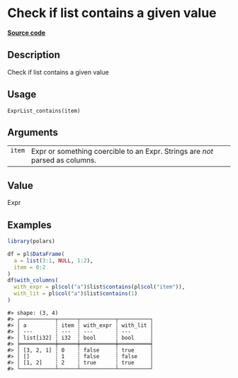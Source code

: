

# Check if list contains a given value

[**Source code**](https://github.com/pola-rs/r-polars/tree/8dac37e8bf89bcd080a13d0ed20dd1dc2bee615f/R/expr__list.R#L237)

## Description

Check if list contains a given value

## Usage

<pre><code class='language-R'>ExprList_contains(item)
</code></pre>

## Arguments

<table>
<tr>
<td style="white-space: nowrap; font-family: monospace; vertical-align: top">
<code id="item">item</code>
</td>
<td>
Expr or something coercible to an Expr. Strings are <em>not</em> parsed
as columns.
</td>
</tr>
</table>

## Value

Expr

## Examples

``` r
library(polars)

df = pl$DataFrame(
  a = list(3:1, NULL, 1:2),
  item = 0:2
)
df$with_columns(
  with_expr = pl$col("a")$list$contains(pl$col("item")),
  with_lit = pl$col("a")$list$contains(1)
)
```

    #> shape: (3, 4)
    #> ┌───────────┬──────┬───────────┬──────────┐
    #> │ a         ┆ item ┆ with_expr ┆ with_lit │
    #> │ ---       ┆ ---  ┆ ---       ┆ ---      │
    #> │ list[i32] ┆ i32  ┆ bool      ┆ bool     │
    #> ╞═══════════╪══════╪═══════════╪══════════╡
    #> │ [3, 2, 1] ┆ 0    ┆ false     ┆ true     │
    #> │ []        ┆ 1    ┆ false     ┆ false    │
    #> │ [1, 2]    ┆ 2    ┆ true      ┆ true     │
    #> └───────────┴──────┴───────────┴──────────┘
